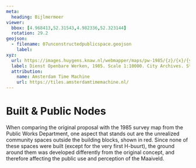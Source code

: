 ```yaml
---
meta:
  heading: Bijlmermeer
viewer:
  bbox: [4.968413,52.31543,4.982336,52.323144]
  rotation: 29.2
geojson:
  - filename: 07unconstructedpublicspace.geojson
    label: 
xyz:
  url: https://images.huygens.knaw.nl/webmapper/maps/pw-1985/{z}/{x}/{y}.png
  label: Dienst Openbare Werken, 1985. Scale 1:10000. City Archives. Stadsarchief Amsterdam.
  attribution:
    name: Amsterdam Time Machine
    url: https://tiles.amsterdamtimemachine.nl/
---
```

# Built & Public Nodes
When comparing the original proposal with the 1985 survey map from the Public Works Department, one aspect that stands out are the unrealized community spaces outside the building blocks, shown in red. Since none of these spaces were built (except for the very first H-buurt), the ground around them was developed differently from the original concept, and therefore affecting the public use and perception of the Maaiveld. 
